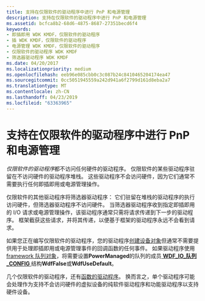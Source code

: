 ```yaml
---
title: 支持在仅限软件的驱动程序中进行 PnP 和电源管理
description: 支持在仅限软件的驱动程序中进行 PnP 和电源管理
ms.assetid: bcfca8b2-68d6-4875-8687-27351becd6f4
keywords:
- 即插即用 WDK KMDF，仅限软件的驱动程序
- 插 WDK KMDF，仅限软件的驱动程序
- 电源管理 WDK KMDF，仅限软件的驱动程序
- 仅限软件的驱动程序 WDK KMDF
- 筛选器驱动程序 WDK KMDF
ms.date: 04/20/2017
ms.localizationpriority: medium
ms.openlocfilehash: eeb96e085cbb0c3c087b24c8410465204174ea47
ms.sourcegitcommit: 0cc5051945559a242d941a6f2799d161d8eba2a7
ms.translationtype: MT
ms.contentlocale: zh-CN
ms.lasthandoff: 04/23/2019
ms.locfileid: "63363965"
---
```

# <a name="supporting-pnp-and-power-management-in-software-only-drivers"></a>支持在仅限软件的驱动程序中进行 PnP 和电源管理


*仅限软件的驱动程序*都不访问任何硬件的驱动程序。 仅限软件的某些驱动程序驻留在不访问硬件的驱动程序堆栈。 这些驱动程序不会访问硬件，因为它们通常不需要执行任何即插即用或电源管理操作。

仅限软件的其他驱动程序将筛选器驱动程序： 它们驻留在堆栈的驱动程序的执行访问硬件，但筛选器驱动程序不访问硬件。 当筛选器驱动程序收到指定即插即用的 I/O 请求或电源管理操作，该驱动程序通常只需将请求传递到下一步的驱动程序。 框架截获这些请求，并将其传递，以便基于框架的驱动程序永远不会看到请求。

如果您正在编写仅限软件的驱动程序，您的驱动程序[创建设备对象](creating-a-framework-device-object.md)但通常不需要提供用于处理即插即用或电源管理事件的回调函数的任何事件。 如果驱动程序使用[framework 队列对象](framework-queue-objects.md)，将需要设置**PowerManaged**的队列的成员[ **WDF\_IO\_队列\_CONFIG** ](https://msdn.microsoft.com/library/windows/hardware/ff552359)结构**WdfFalse**或**WdfUseDefault**。

几个仅限软件的驱动程序，还有[函数的驱动程序](supporting-pnp-and-power-management-in-function-drivers.md)。 换而言之，单个驱动程序可能会处理作为支持不会访问硬件的虚拟设备的纯软件驱动程序和功能驱动程序以支持硬件设备。

 

 





